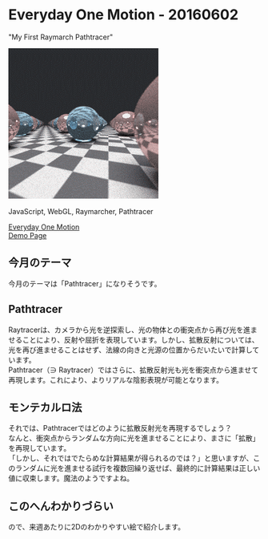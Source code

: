 # Everyday One Motion - 20160602  

"My First Raymarch Pathtracer"  

![](20160602.gif)  

JavaScript, WebGL, Raymarcher, Pathtracer  

[Everyday One Motion](http://motions.work/motion/253)  
[Demo Page](http://fms-cat-eom.github.io/20160602/dist)  

## 今月のテーマ

今月のテーマは「Pathtracer」になりそうです。  

## Pathtracer

Raytracerは、カメラから光を逆探索し、光の物体との衝突点から再び光を進ませることにより、反射や屈折を表現しています。しかし、拡散反射については、光を再び進ませることはせず、法線の向きと光源の位置からだいたいで計算しています。  
Pathtracer（∋ Raytracer）ではさらに、拡散反射光も光を衝突点から進ませて再現します。これにより、よりリアルな陰影表現が可能となります。  

## モンテカルロ法

それでは、Pathtracerではどのように拡散反射光を再現するでしょう？  
なんと、衝突点からランダムな方向に光を進ませることにより、まさに「拡散」を再現しています。  
「しかし、それではでたらめな計算結果が得られるのでは？」と思いますが、このランダムに光を進ませる試行を複数回繰り返せば、最終的に計算結果は正しい値に収束します。魔法のようですよね。  

## このへんわかりづらい

ので、来週あたりに2Dのわかりやすい絵で紹介します。
